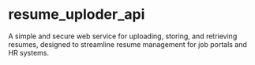 # resume_uploder_api
A simple and secure web service for uploading, storing, and retrieving resumes, designed to streamline resume management for job portals and HR systems.
